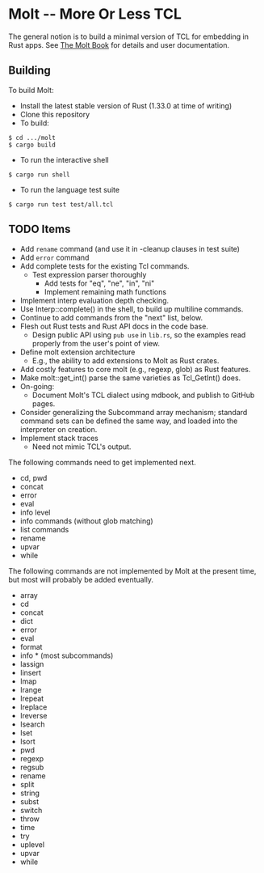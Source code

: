 # Molt -- More Or Less TCL

The general notion is to build a minimal version of TCL for embedding in Rust
apps.  See [The Molt Book](https://github.com/wduquette/molt-book) for details
and user documentation.

## Building

To build Molt:

*   Install the latest stable version of Rust (1.33.0 at time of writing)
*   Clone this repository
*   To build:

```
$ cd .../molt
$ cargo build
```

*   To run the interactive shell

```
$ cargo run shell
```

*   To run the language test suite

```
$ cargo run test test/all.tcl
```

## TODO Items

* Add `rename` command (and use it in -cleanup clauses in test suite)
* Add `error` command
* Add complete tests for the existing Tcl commands.
    * Test expression parser thoroughly
      * Add tests for "eq", "ne", "in", "ni"
      * Implement remaining math functions
* Implement interp evaluation depth checking.
* Use Interp::complete() in the shell, to build up multiline commands.
* Continue to add commands from the "next" list, below.
* Flesh out Rust tests and Rust API docs in the code base.
  * Design public API using `pub use` in `lib.rs`, so the examples read
    properly from the user's point of view.
* Define molt extension architecture
  * E.g., the ability to add extensions to Molt as Rust crates.
* Add costly features to core molt (e.g., regexp, glob) as Rust features.
* Make molt::get_int() parse the same varieties as Tcl_GetInt() does.
* On-going:
    * Document Molt's TCL dialect using mdbook, and publish to GitHub pages.
* Consider generalizing the Subcommand array mechanism; standard command sets
  can be defined the same way, and loaded into the interpreter on creation.
* Implement stack traces
  * Need not mimic TCL's output.

The following commands need to get implemented next.

* cd, pwd
* concat
* error
* eval
* info level
* info commands (without glob matching)
* list commands
* rename
* upvar
* while

The following commands are not implemented by Molt at the present time,
but most will probably be added eventually.

* array
* cd
* concat
* dict
* error
* eval
* format
* info * (most subcommands)
* lassign
* linsert
* lmap
* lrange
* lrepeat
* lreplace
* lreverse
* lsearch
* lset
* lsort
* pwd
* regexp
* regsub
* rename
* split
* string
* subst
* switch
* throw
* time
* try
* uplevel
* upvar
* while
